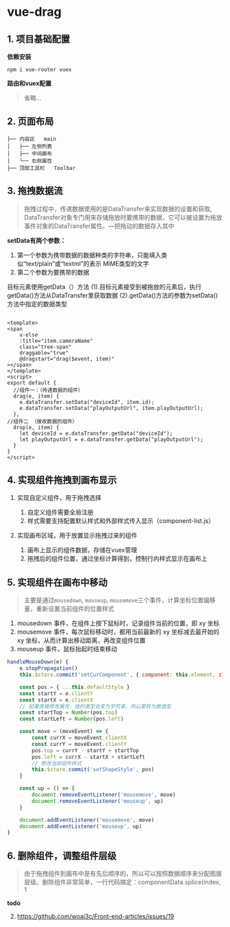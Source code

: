 # vue-drag

## 1. 项目基础配置

**依赖安装**

```shell
npm i vue-router vuex
```

**路由和vuex配置**

> 省略...

## 2. 页面布局

```text
├── 内容区   main               
│   ├── 左侧列表                
│   ├── 中间画布            
│   └── 右侧属性             
├── 顶部工具栏   Toolbar

```

## 3. 拖拽数据流

> 拖拽过程中，传递数据使用的是DataTransfer来实现数据的设置和获取,
> DataTransfer对象专门用来存储拖放时要携带的数据，它可以被设置为拖放事件对象的DataTransfer属性。—把拖动的数据存入其中

**setData有两个参数：**

1. 第一个参数为携带数据的数据种类的字符串，只能填入类 似“text/plain”或“textml”的表示 MIME类型的文字
2. 第二个参数为要携带的数据

目标元素使用getData（）方法
(1).目标元素接受到被拖放的元素后，执行getData()方法从DataTransfer里获取数据
(2).getData()方法的参数为setData()方法中指定的数据类型

```vue

<template>
<span
    v-else
    :title="item.cameraName"
    class="tree-span"
    draggable="true"
    @dragstart="drag($event, item)"
></span>
</template>
<script>
export default {
  //组件一：（传递数据的组件）
  drag(e, item) {
    e.dataTransfer.setData("deviceId", item.id);
    e.dataTransfer.setData("playOutputUrl", item.playOutputUrl);
  },
//组件二 （接收数据的组件）
  drop(e, item) {
    let deviceId = e.dataTransfer.getData("deviceId");
    let playOutputUrl = e.dataTransfer.getData("playOutputUrl");
  }
}
</script>
```

## 4. 实现组件拖拽到画布显示

1. 实现自定义组件，用于拖拽选择 
   1. 自定义组件需要全局注册
   2. 样式需要支持配置默认样式和外部样式传入显示（component-list.js）

2. 实现画布区域，用于放置显示拖拽过来的组件
   1. 画布上显示的组件数据，存储在vuex管理
   2. 拖拽后的组件位置，通过坐标计算得到，控制行内样式显示在画布上


## 5. 实现组件在画布中移动

> 主要是通过`mousedown`, `mouseup`, `mousemove`三个事件，计算坐标位置偏移量，重新设置当前组件的位置样式

1. mousedown 事件，在组件上按下鼠标时，记录组件当前的位置，即 xy 坐标
2. mousemove 事件，每次鼠标移动时，都用当前最新的 xy 坐标减去最开始的 xy 坐标，从而计算出移动距离，再改变组件位置
3. mouseup 事件，鼠标抬起时结束移动

```js
handleMouseDown(e) {
    e.stopPropagation()
    this.$store.commit('setCurComponent', { component: this.element, zIndex: this.zIndex })

    const pos = { ...this.defaultStyle }
    const startY = e.clientY
    const startX = e.clientX
    // 如果直接修改属性，值的类型会变为字符串，所以要转为数值型
    const startTop = Number(pos.top)
    const startLeft = Number(pos.left)

    const move = (moveEvent) => {
        const currX = moveEvent.clientX
        const currY = moveEvent.clientY
        pos.top = currY - startY + startTop
        pos.left = currX - startX + startLeft
        // 修改当前组件样式
        this.$store.commit('setShapeStyle', pos)
    }

    const up = () => {
        document.removeEventListener('mousemove', move)
        document.removeEventListener('mouseup', up)
    }

    document.addEventListener('mousemove', move)
    document.addEventListener('mouseup', up)
}
```

## 6. 删除组件，调整组件层级

> 由于拖拽组件到画布中是有先后顺序的，所以可以按照数据顺序来分配图层层级。删除组件非常简单，一行代码搞定：componentData.splice(index, 1

**todo**

2. https://github.com/woai3c/Front-end-articles/issues/19